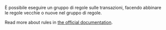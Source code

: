 È possibile eseguire un gruppo di regole sulle transazioni, facendo abbinare le regole vecchie o nuove nel gruppo di regole.

Read more about rules in [the official documentation](https://firefly-iii.readthedocs.io/en/latest/advanced/rules.html).